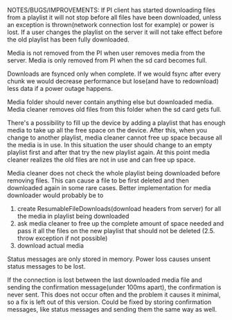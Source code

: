 NOTES/BUGS/IMPROVEMENTS:
If PI client has started downloading files from a playlist it will not stop before all files have been downloaded, 
unless an exception is thrown(network connection lost for example) or power is lost. 
If a user changes the playlist on the server it will not take effect before the old playlist has been fully downloaded.

Media is not removed from the PI when user removes media from the server. Media is only removed from PI when the sd card becomes full.

Downloads are fsynced only when complete. If we would fsync after every chunk we would decrease performance but lose(and have to redownload) less data if a power outage happens.

Media folder should never contain anything else but downloaded media. Media cleaner removes old files from this folder when the sd card gets full.

There's a possibility to fill up the device by adding a playlist that has enough media to take up all the free space on the device.
After this, when you change to another playlist, media cleaner cannot free up space because all the media is in use.
In this situation the user should change to an empty playlist first and after that try the new playlist again. 
At this point media cleaner realizes the old files are not in use and can free up space.

Media cleaner does not check the whole playlist being downloaded before removing files. This can cause a file to be first deleted and then downloaded again in some rare cases. 
Better implementation for media downloader would probably be to
1. create ResumableFileDownloads(download headers from server) for all the media in playlist being downloaded
2. ask media cleaner to free up the complete amount of space needed and pass it all the files on the new playlist that should not be deleted
(2.5. throw exception if not possible)
3. download actual media


Status messages are only stored in memory. Power loss causes unsent status messages to be lost. 

If the connection is lost between the last downloaded media file and sending the confirmation message(under 100ms apart), the confirmation is never sent. 
This does not occur often and the problem it causes it minimal, so a fix is left out of this version. 
Could be fixed by storing confirmation messages, like status messages and sending them the same way as well.

